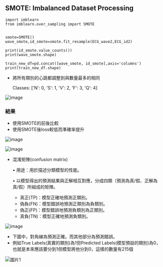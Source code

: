 ## SMOTE: Imbalanced Dataset Processing

```
import imblearn
from imblearn.over_sampling import SMOTE


smote=SMOTE()
wave_smote,id_smote=smote.fit_resample(ECG_wave2,ECG_id2)

print(id_smote.value_counts())
print(wave_smote.shape)

train_new_df=pd.concat([wave_smote, id_smote],axis='columns')
print(train_new_df.shape)
```
* 將所有類別的心跳都調整到與數量最多的相同
  
  Classes: ['N': 0, 'S': 1, 'V': 2, 'F': 3, 'Q': 4]
  
![image](https://github.com/Anderson991288/ECG-Signal-Processing/assets/68816726/3a0b173d-2e92-4f80-ae5a-fa62d63927a8)


### 結果
* 使用SMOTE的前後比較
* 使用SMOTE後loss較低而準確率提升

![image](https://github.com/Anderson991288/ECG-Signal-Processing/assets/68816726/a92cf80f-669c-47b1-86ad-5d9786e32ecc)


  
![image](https://github.com/Anderson991288/ECG-Signal-Processing/assets/68816726/ea9033be-cf9f-4d23-865e-09cbd0491c23)

* 混淆矩陣(confusion matrix)
  
  •	 用途：用於描述分類模型的性能。
  
  •	以模型得出的預測結果與正解相互對應，分成四類（預測為真/假、正解為真/假）所組成的矩陣。

   * 真正(TP)：模型正確地預測正類別。
   * 偽負(FN)：模型錯誤地預測正類別為負類別。
   * 偽正(FP)：模型錯誤地預測負類別為正類別。
   * 真負(TN)：模型正確地預測負類別。

![image](https://github.com/Anderson991288/ECG-Signal-Processing/assets/68816726/5f9688f0-917b-402c-becf-3c5d6602b0b7)


* 下圖中，對角線為預測正確。而其他部分為預測錯誤。
* 例如True Labels(真實的類別)為1但Predicted Labels(模型預設的類別)為0，也就是本來應該要分到1但模型將他分到0，這樣的數量有215個
  
![圖片1](https://github.com/Anderson991288/ECG-Signal-Processing/assets/68816726/06163b6b-8e88-4f26-9acb-c22389751f2a)
